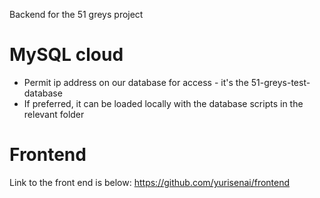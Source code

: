 Backend for the 51 greys project

# MySQL cloud 
- Permit ip address on our database for access - it's the 51-greys-test-database
- If preferred, it can be loaded locally with the database scripts in the relevant folder

# Frontend
Link to the front end is below:
https://github.com/yurisenai/frontend

